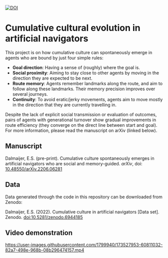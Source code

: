 [![DOI](https://zenodo.org/badge/DOI/10.5281/zenodo.6944185.svg)](https://doi.org/10.5281/zenodo.6944185)

# Cumulative cultural evolution in artificial navigators

This project is on how cumulative culture can spontaneously emerge in agents who are bound by just four simple rules:

- **Goal direction**: Having a sense of (roughly) where the goal is.
- **Social proximity**: Aiming to stay close to other agents by moving in the direction they are expected to be next.
- **Route memory**: Agents remember landmarks along the route, and aim to follow along these landmarks. Their memory precision improves over several journeys.
- **Continuity**: To avoid eratic/jerky movements, agents aim to move mostly in the direction that they are currently travelling in.

Despite the lack of explicit social transmission or evaluation of outcomes, pairs of agents with generational turnover show gradual improvements in route efficiency (they converge on the direct line between start and goal). For more information, please read the manuscript on arXiv (linked below).

## Manuscript

Dalmaijer, E.S. (pre-print). Cumulative culture spontaneously emerges in artificial navigators who are social and memory-guided. *arXiv*, doi: [10.48550/arXiv.2206.06281](https://doi.org/10.48550/arXiv.2206.06281)

## Data

Data generated through the code in this repository can be downloaded from Zenodo:

Dalmaijer, E.S. (2022). Cumulative culture in artificial navigators [Data set]. Zenodo. [doi:10.5281/zenodo.6944185](https://doi.org/10.5281/zenodo.6944185)

## Video demonstration

https://user-images.githubusercontent.com/1799940/173527953-60811032-82a7-498e-968b-08b296474157.mp4

